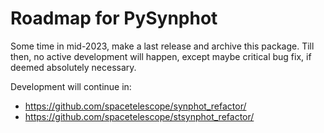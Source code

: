 # Roadmap for PySynphot

Some time in mid-2023, make a last release and archive this package.
Till then, no active development will happen, except maybe
critical bug fix, if deemed absolutely necessary.

Development will continue in:

* https://github.com/spacetelescope/synphot_refactor/
* https://github.com/spacetelescope/stsynphot_refactor/
